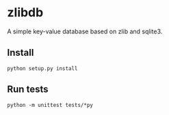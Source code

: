 # zlibdb
A simple key-value database based on zlib and sqlite3.

## Install
```
python setup.py install
```

## Run tests
```
python -m unittest tests/*py
```
